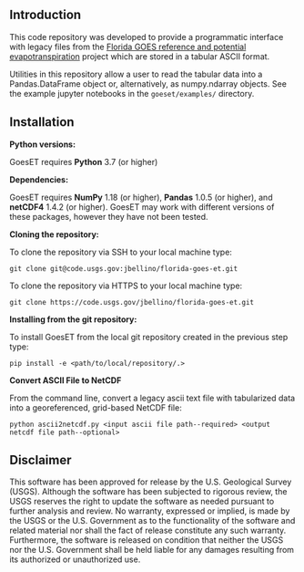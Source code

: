 Introduction
-----------------------------------------------

This code repository was developed to provide a programmatic interface with legacy files from the [Florida GOES reference and potential evapotranspiration][1] project which are stored in a tabular ASCII format.

Utilities in this repository allow a user to read the tabular data into a Pandas.DataFrame object or, alternatively, as numpy.ndarray objects. See the example jupyter notebooks in the `goeset/examples/` directory.

Installation
-----------------------------------------------

**Python versions:**

GoesET requires **Python** 3.7 (or higher)


**Dependencies:**

GoesET requires **NumPy** 1.18 (or higher), **Pandas** 1.0.5 (or higher), and **netCDF4** 1.4.2 (or higher). GoesET may work with different versions of these packages, however they have not been tested.


**Cloning the repository:**

To clone the repository via SSH to your local machine type:
    
    git clone git@code.usgs.gov:jbellino/florida-goes-et.git
    
To clone the repository via HTTPS to your local machine type:

    git clone https://code.usgs.gov/jbellino/florida-goes-et.git


**Installing from the git repository:**

To install GoesET from the local git repository created in the previous step type:

    pip install -e <path/to/local/repository/.>

**Convert ASCII File to NetCDF**

From the command line, convert a legacy ascii text file with tabularized data into a georeferenced, grid-based NetCDF file:

    python ascii2netcdf.py <input ascii file path--required> <output netcdf file path--optional>

Disclaimer
----------

This software has been approved for release by the U.S. Geological Survey
(USGS). Although the software has been subjected to rigorous review, the USGS
reserves the right to update the software as needed pursuant to further analysis
and review. No warranty, expressed or implied, is made by the USGS or the U.S.
Government as to the functionality of the software and related material nor
shall the fact of release constitute any such warranty. Furthermore, the
software is released on condition that neither the USGS nor the U.S. Government
shall be held liable for any damages resulting from its authorized or
unauthorized use.

[1]: https://www.usgs.gov/centers/car-fl-water/science/reference-and-potential-evapotranspiration
